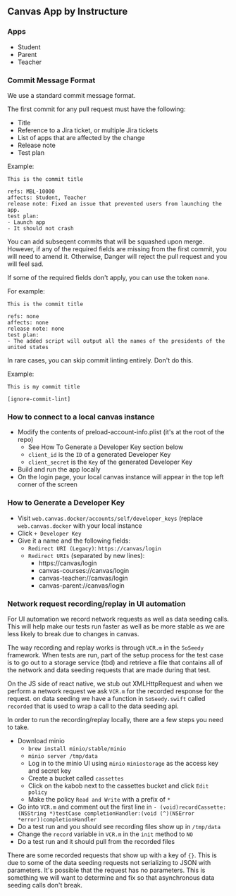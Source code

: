 ## Canvas App by Instructure

### Apps
- Student
- Parent
- Teacher

### Commit Message Format
We use a standard commit message format.

The first commit for any pull request must have the following:

- Title
- Reference to a Jira ticket, or multiple Jira tickets
- List of apps that are affected by the change
- Release note
- Test plan

Example:

```
This is the commit title

refs: MBL-10000
affects: Student, Teacher
release note: Fixed an issue that prevented users from launching the app.
test plan:
- Launch app
- It should not crash
```

You can add subseqent commits that will be squashed upon merge. However, if any of the required fields are missing from the first commit, you will need to amend it. Otherwise, Danger will reject the pull request and you will feel sad.

If some of the required fields don't apply, you can use the token `none`.

For example:

```
This is the commit title

refs: none
affects: none
release note: none
test plan:
- The added script will output all the names of the presidents of the united states
```

In rare cases, you can skip commit linting entirely. Don't do this.

Example:

```
This is my commit title

[ignore-commit-lint]
```

### How to connect to a local canvas instance
- Modify the contents of preload-account-info.plist (it's at the root of the repo)
  * See How To Generate a Developer Key section below
  * `client_id` is the `ID` of a generated Developer Key
  * `client_secret` is the `Key` of the generated Developer Key
- Build and run the app locally
- On the login page, your local canvas instance will appear in the top left corner of the screen

### How to Generate a Developer Key
- Visit `web.canvas.docker/accounts/self/developer_keys` (replace `web.canvas.docker`
with your local instance
- Click `+ Developer Key`
- Give it a name and the following fields:
  * `Redirect URI (Legacy)`: `https://canvas/login`
  * `Redirect URIs` (separated by new lines):
    - https://canvas/login
    - canvas-courses://canvas/login
    - canvas-teacher://canvas/login
    - canvas-parent://canvas/login

### Network request recording/replay in UI automation
For UI automation we record network requests as well as data seeding calls. This will help make our tests run faster as well as be more stable as we are less likely to break due to changes in canvas.

The way recording and replay works is through `VCR.m` in the `SoSeedy` framework. When tests are run, part of the setup process for the test case is to go out to a storage service (tbd) and retrieve a file that contains all of the network and data seeding requests that are made during that test.

On the JS side of react native, we stub out XMLHttpRequest and when we perform a network request we ask `VCR.m` for the recorded response for the request. on data seeding we have a function in `SoSeedy.swift` called `recorded` that is used to wrap a call to the data seeding api.

In order to run the recording/replay locally, there are a few steps you need to take.
- Download minio
  - `brew install minio/stable/minio`
  - `minio server /tmp/data`
  - Log in to the minio UI using `minio` `miniostorage` as the access key and secret key
  - Create a bucket called `cassettes`
  - Click on the kabob next to the cassettes bucket and click `Edit policy`
  - Make the policy `Read and Write` with a prefix of `*`
- Go into `VCR.m` and comment out the first line in
  `- (void)recordCassette:(NSString *)testCase completionHandler:(void (^)(NSError *error))completionHandler`
- Do a test run and you should see recording files show up in `/tmp/data`
- Change the `record` variable in `VCR.m` in the `init` method to `NO`
- Do a test run and it should pull from the recorded files

There are some recorded requests that show up with a key of `{}`. This is due to some of the data seeding requests not serializing to JSON with parameters. It's possible that the request has no parameters. This is something we will want to determine and fix so that asynchronous data seeding calls don't break.

